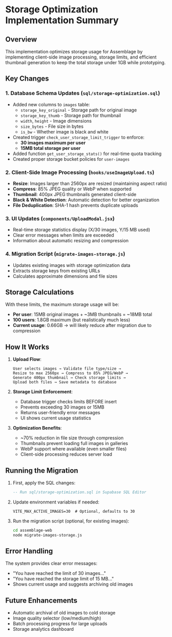 # Storage Optimization Implementation Summary

## Overview
This implementation optimizes storage usage for Assemblage by implementing client-side image processing, storage limits, and efficient thumbnail generation to keep the total storage under 1GB while prototyping.

## Key Changes

### 1. Database Schema Updates (`sql/storage-optimization.sql`)
- Added new columns to `images` table:
  - `storage_key_original` - Storage path for original image
  - `storage_key_thumb` - Storage path for thumbnail
  - `width`, `height` - Image dimensions
  - `size_bytes` - File size in bytes
  - `is_bw` - Whether image is black and white
- Created trigger `check_user_storage_limit_trigger` to enforce:
  - **30 images maximum per user**
  - **15MB total storage per user**
- Added function `get_user_storage_stats()` for real-time quota tracking
- Created proper storage bucket policies for `user-images`

### 2. Client-Side Image Processing (`hooks/useImageUpload.ts`)
- **Resize**: Images larger than 2560px are resized (maintaining aspect ratio)
- **Compress**: 85% JPEG quality or WebP when supported
- **Thumbnail**: 400px JPEG thumbnails generated client-side
- **Black & White Detection**: Automatic detection for better organization
- **File Deduplication**: SHA-1 hash prevents duplicate uploads

### 3. UI Updates (`components/UploadModal.jsx`)
- Real-time storage statistics display (X/30 images, Y/15 MB used)
- Clear error messages when limits are exceeded
- Information about automatic resizing and compression

### 4. Migration Script (`migrate-images-storage.js`)
- Updates existing images with storage optimization data
- Extracts storage keys from existing URLs
- Calculates approximate dimensions and file sizes

## Storage Calculations

With these limits, the maximum storage usage will be:
- **Per user**: 15MB original images + ~3MB thumbnails = ~18MB total
- **100 users**: 1.8GB maximum (but realistically much less)
- **Current usage**: 0.66GB → will likely reduce after migration due to compression

## How It Works

1. **Upload Flow**:
   ```
   User selects images → Validate file type/size → 
   Resize to max 2560px → Compress to 85% JPEG/WebP →
   Generate 400px thumbnail → Check storage limits →
   Upload both files → Save metadata to database
   ```

2. **Storage Limit Enforcement**:
   - Database trigger checks limits BEFORE insert
   - Prevents exceeding 30 images or 15MB
   - Returns user-friendly error messages
   - UI shows current usage statistics

3. **Optimization Benefits**:
   - ~70% reduction in file size through compression
   - Thumbnails prevent loading full images in galleries
   - WebP support where available (even smaller files)
   - Client-side processing reduces server load

## Running the Migration

1. First, apply the SQL changes:
   ```sql
   -- Run sql/storage-optimization.sql in Supabase SQL Editor
   ```

2. Update environment variables if needed:
   ```
   VITE_MAX_ACTIVE_IMAGES=30  # Optional, defaults to 30
   ```

3. Run the migration script (optional, for existing images):
   ```bash
   cd assemblage-web
   node migrate-images-storage.js
   ```

## Error Handling

The system provides clear error messages:
- "You have reached the limit of 30 images..."
- "You have reached the storage limit of 15 MB..."
- Shows current usage and suggests archiving old images

## Future Enhancements

- Automatic archival of old images to cold storage
- Image quality selector (low/medium/high)
- Batch processing progress for large uploads
- Storage analytics dashboard
